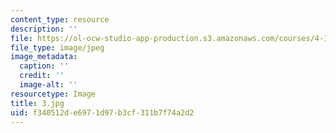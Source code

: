 ```yaml
---
content_type: resource
description: ''
file: https://ol-ocw-studio-app-production.s3.amazonaws.com/courses/4-125-architecture-studio-building-in-landscapes-fall-2002/f340512de6971d97b3cf311b7f74a2d2_3.jpg
file_type: image/jpeg
image_metadata:
  caption: ''
  credit: ''
  image-alt: ''
resourcetype: Image
title: 3.jpg
uid: f340512d-e697-1d97-b3cf-311b7f74a2d2
---
```

